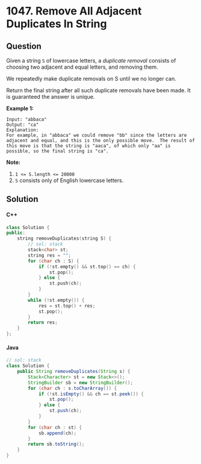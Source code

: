 # 1047. Remove All Adjacent Duplicates In String

## Question

Given a string `S` of lowercase letters, a _duplicate removal_ consists of choosing two adjacent and equal letters, and removing them.

We repeatedly make duplicate removals on S until we no longer can.

Return the final string after all such duplicate removals have been made. It is guaranteed the answer is unique.

**Example 1:**

```
Input: "abbaca"
Output: "ca"
Explanation: 
For example, in "abbaca" we could remove "bb" since the letters are adjacent and equal, and this is the only possible move.  The result of this move is that the string is "aaca", of which only "aa" is possible, so the final string is "ca".
```

**Note:**

1. `1 <= S.length <= 20000`
2. `S` consists only of English lowercase letters.

## Solution

#### C++

```cpp
class Solution {
public:
    string removeDuplicates(string S) {
        // sol: stack
        stack<char> st;
        string res = "";
        for (char ch : S) {
            if (!st.empty() && st.top() == ch) {
                st.pop();
            } else {
                st.push(ch);
            }
        }
        while (!st.empty()) {
            res = st.top() + res;
            st.pop();
        }
        return res;
    }
};
```

#### Java

```java
// sol: stack
class Solution {
    public String removeDuplicates(String s) {
        Stack<Character> st = new Stack<>();
        StringBuilder sb = new StringBuilder();
        for (char ch : s.toCharArray()) {
            if (!st.isEmpty() && ch == st.peek()) {
                st.pop();
            } else {
                st.push(ch);
            }
        }
        for (char ch : st) {
            sb.append(ch);
        }
        return sb.toString();
    }
}
```
